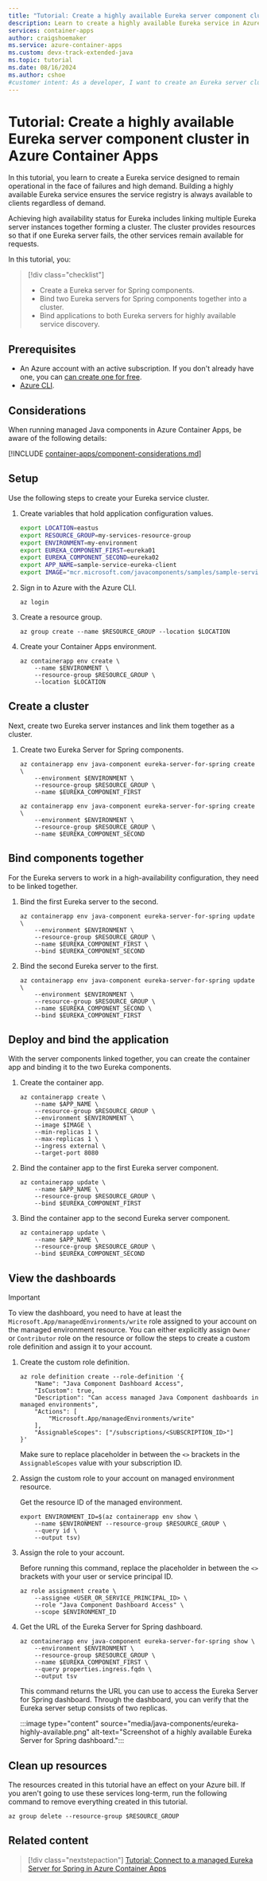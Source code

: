 ```yaml
---
title: "Tutorial: Create a highly available Eureka server component cluster in Azure Container Apps"
description: Learn to create a highly available Eureka service in Azure Container Apps.
services: container-apps
author: craigshoemaker
ms.service: azure-container-apps
ms.custom: devx-track-extended-java
ms.topic: tutorial
ms.date: 08/16/2024
ms.author: cshoe
#customer intent: As a developer, I want to create an Eureka server cluster so that I can ensure there is no downtime of my service registries regardless of load and failures.
---
```


# Tutorial: Create a highly available Eureka server component cluster in Azure Container Apps

In this tutorial, you learn to create a Eureka service designed to remain operational in the face of failures and high demand. Building a highly available Eureka service ensures the service registry is always available to clients regardless of demand.

Achieving high availability status for Eureka includes linking multiple Eureka server instances together forming a cluster. The cluster provides resources so that if one Eureka server fails, the other services remain available for requests.

In this tutorial, you:

> [!div class="checklist"]
> * Create a Eureka server for Spring components.
> * Bind two Eureka servers for Spring components together into a cluster.
> * Bind applications to both Eureka servers for highly available service discovery.

## Prerequisites

* An Azure account with an active subscription. If you don't already have one, you can [can create one for free](https://azure.microsoft.com/pricing/purchase-options/azure-account?cid=msft_learn).
* [Azure CLI](/cli/azure/install-azure-cli).

## Considerations

When running managed Java components in Azure Container Apps, be aware of the following details:

[!INCLUDE [container-apps/component-considerations.md](../../includes/container-apps/component-considerations.md)]

## Setup

Use the following steps to create your Eureka service cluster.

1. Create variables that hold application configuration values.

   ```bash
   export LOCATION=eastus
   export RESOURCE_GROUP=my-services-resource-group
   export ENVIRONMENT=my-environment
   export EUREKA_COMPONENT_FIRST=eureka01
   export EUREKA_COMPONENT_SECOND=eureka02
   export APP_NAME=sample-service-eureka-client
   export IMAGE="mcr.microsoft.com/javacomponents/samples/sample-service-eureka-client:latest"
   ```

1. Sign in to Azure with the Azure CLI.

   ```azurecli
   az login
   ```

1. Create a resource group.

   ```azurecli
   az group create --name $RESOURCE_GROUP --location $LOCATION
   ```

1. Create your Container Apps environment.

   ```azurecli
   az containerapp env create \
       --name $ENVIRONMENT \
       --resource-group $RESOURCE_GROUP \
       --location $LOCATION
   ```

## Create a cluster

Next, create two Eureka server instances and link them together as a cluster.

1. Create two Eureka Server for Spring components.

   ```azurecli
   az containerapp env java-component eureka-server-for-spring create \
       --environment $ENVIRONMENT \
       --resource-group $RESOURCE_GROUP \
       --name $EUREKA_COMPONENT_FIRST
   ```

   ```azurecli
   az containerapp env java-component eureka-server-for-spring create \
       --environment $ENVIRONMENT \
       --resource-group $RESOURCE_GROUP \
       --name $EUREKA_COMPONENT_SECOND
   ```

## Bind components together

For the Eureka servers to work in a high-availability configuration, they need to be linked together.

1. Bind the first Eureka server to the second.

   ```azurecli
   az containerapp env java-component eureka-server-for-spring update \
       --environment $ENVIRONMENT \
       --resource-group $RESOURCE_GROUP \
       --name $EUREKA_COMPONENT_FIRST \
       --bind $EUREKA_COMPONENT_SECOND
   ```

1. Bind the second Eureka server to the first.

   ```azurecli
   az containerapp env java-component eureka-server-for-spring update \
       --environment $ENVIRONMENT \
       --resource-group $RESOURCE_GROUP \
       --name $EUREKA_COMPONENT_SECOND \
       --bind $EUREKA_COMPONENT_FIRST
   ```

## Deploy and bind the application

With the server components linked together, you can create the container app and binding it to the two Eureka components.

1. Create the container app.

   ```azurecli
   az containerapp create \
       --name $APP_NAME \
       --resource-group $RESOURCE_GROUP \
       --environment $ENVIRONMENT \
       --image $IMAGE \
       --min-replicas 1 \
       --max-replicas 1 \
       --ingress external \
       --target-port 8080
   ```

1. Bind the container app to the first Eureka server component.

   ```azurecli
   az containerapp update \
       --name $APP_NAME \
       --resource-group $RESOURCE_GROUP \
       --bind $EUREKA_COMPONENT_FIRST 
   ```

1. Bind the container app to the second Eureka server component.

   ```azurecli
   az containerapp update \
       --name $APP_NAME \
       --resource-group $RESOURCE_GROUP \
       --bind $EUREKA_COMPONENT_SECOND
   ```

## View the dashboards

> [!IMPORTANT]
> To view the dashboard, you need to have at least the `Microsoft.App/managedEnvironments/write` role assigned to your account on the managed environment resource. You can either explicitly assign `Owner` or `Contributor` role on the resource or follow the steps to create a custom role definition and assign it to your account.

1. Create the custom role definition.

   ```azurecli
   az role definition create --role-definition '{
       "Name": "Java Component Dashboard Access",
       "IsCustom": true,
       "Description": "Can access managed Java Component dashboards in managed environments",
       "Actions": [
           "Microsoft.App/managedEnvironments/write"
       ],
       "AssignableScopes": ["/subscriptions/<SUBSCRIPTION_ID>"]
   }'
   ```

   Make sure to replace placeholder in between the `<>` brackets in the `AssignableScopes` value with your subscription ID.

1. Assign the custom role to your account on managed environment resource.

   Get the resource ID of the managed environment.

   ```azurecli
   export ENVIRONMENT_ID=$(az containerapp env show \
       --name $ENVIRONMENT --resource-group $RESOURCE_GROUP \
       --query id \
       --output tsv)
   ```

1. Assign the role to your account.

   Before running this command, replace the placeholder in between the `<>` brackets with your user or service principal ID.

   ```azurecli
   az role assignment create \
       --assignee <USER_OR_SERVICE_PRINCIPAL_ID> \
       --role "Java Component Dashboard Access" \
       --scope $ENVIRONMENT_ID
   ```

1. Get the URL of the Eureka Server for Spring dashboard.

   ```azurecli
   az containerapp env java-component eureka-server-for-spring show \
       --environment $ENVIRONMENT \
       --resource-group $RESOURCE_GROUP \
       --name $EUREKA_COMPONENT_FIRST \
       --query properties.ingress.fqdn \
       --output tsv
   ```

   This command returns the URL you can use to access the Eureka Server for Spring dashboard. Through the dashboard, you can verify that the Eureka server setup consists of two replicas.

   :::image type="content" source="media/java-components/eureka-highly-available.png" alt-text="Screenshot of a highly available Eureka Server for Spring dashboard.":::

## Clean up resources

The resources created in this tutorial have an effect on your Azure bill. If you aren't going to use these services long-term, run the following command to remove everything created in this tutorial.

```azurecli
az group delete --resource-group $RESOURCE_GROUP
```

## Related content

> [!div class="nextstepaction"]
> [Tutorial: Connect to a managed Eureka Server for Spring in Azure Container Apps](java-eureka-server.md)